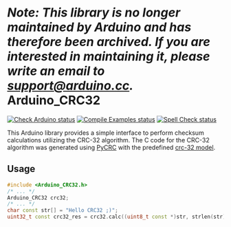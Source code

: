 *Note: This library is no longer maintained by Arduino and has therefore been archived. If you are interested in maintaining it, please write an email to support@arduino.cc.*
Arduino_CRC32
=============

[![Check Arduino status](https://github.com/arduino-libraries/Arduino_CRC32/actions/workflows/check-arduino.yml/badge.svg)](https://github.com/arduino-libraries/Arduino_CRC32/actions/workflows/check-arduino.yml)
[![Compile Examples status](https://github.com/arduino-libraries/Arduino_CRC32/actions/workflows/compile-examples.yml/badge.svg)](https://github.com/arduino-libraries/Arduino_CRC32/actions/workflows/compile-examples.yml)
[![Spell Check status](https://github.com/arduino-libraries/Arduino_CRC32/actions/workflows/spell-check.yml/badge.svg)](https://github.com/arduino-libraries/Arduino_CRC32/actions/workflows/spell-check.yml)

This Arduino library provides a simple interface to perform checksum calculations utilizing the CRC-32 algorithm. The C code for the CRC-32 algorithm was generated using [PyCRC](https://pycrc.org) with the predefined [crc-32 model](https://pycrc.org/models.html#crc-32).

## Usage

```C++
#include <Arduino_CRC32.h>
/* ... */
Arduino_CRC32 crc32;
/* ... */
char const str[] = "Hello CRC32 ;)";
uint32_t const crc32_res = crc32.calc((uint8_t const *)str, strlen(str));
```
